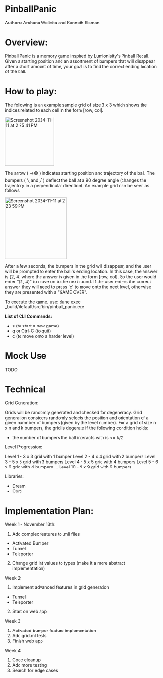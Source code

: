 # PinballPanic

Authors: Arshana Welivita and Kenneth Elsman

# Overview:

Pinball Panic is a memory game inspired by Lumionisity's Pinball Recall.
Given a starting position and an assortment of bumpers that will disappear after a short amount of time, your goal is to find the
correct ending location of the ball.

# How to play:

The following is an example sample grid of size 3 x 3 which shows the indices related to each cell in the form [row, col].

 <img width="160" alt="Screenshot 2024-11-11 at 2 25 41 PM" src="https://github.com/user-attachments/assets/8e2b5c0e-fa72-4029-a4ea-46d0607a6be6">

The arrow ( ->🟢 ) indicates starting position and trajectory of the ball.
The bumpers ( ╲ and ╱ ) deflect the ball at a 90 degree angle (changes the trajectory in a perpendicular direction).
An example grid can be seen as follows: 

<img width="202" alt="Screenshot 2024-11-11 at 2 23 59 PM" src="https://github.com/user-attachments/assets/7eb41bad-2995-46e7-a0b1-18bc9fc723fb">

After a few seconds, the bumpers in the grid will disappear, and the user will be prompted to enter the ball's ending location. In this case, the answer is [2, 4] where the answer is given in the form [row, col]. So the user would enter "[2, 4]" to move on to the next round. If the user enters the correct answer, they will need to press 'c' to move onto the next level, otherwise they are presented with a "GAME OVER".

To execute the game, use: dune exec _build/default/src/bin/pinball_panic.exe 

**List of CLI Commands:**

- s (to start a new game)
- q or Ctrl-C (to quit)
- c (to move onto a harder level)

# Mock Use

TODO


# Technical

Grid Generation:

Grids will be randomly generated and checked for degeneracy. Grid generation considers randomly selects the position and orientation of a given numnber of bumpers (given by the level number).
For a grid of size n x n and k bumpers, the grid is degerate if the following condition holds:
  - the number of bumpers the ball interacts with is <= k/2

Level Progression:

Level 1 - 3 x 3 grid with 1 bumper
Level 2 - 4 x 4 grid with 2 bumpers
Level 3 - 5 x 5 grid with 3 bumpers
Level 4 - 5 x 5 grid with 4 bumpers
Level 5 - 6 x 6 grid with 4 bumpers
...
Level 10 - 9 x 9 grid with 9 bumpers

Libraries:

- Dream
- Core

# Implementation Plan:

Week 1 - November 13th:
1. Add complex features to .mli files
  - Activated Bumper
  - Tunnel
  - Teleporter
2. Change grid int values to types (make it a more abstract implementation)

Week 2:
1. Implement advanced features in grid generation
  - Tunnel
  - Teleporter
2. Start on web app

Week 3
1. Activated bumper feature implementation 
2. Add grid.ml tests
3. Finish web app

Week 4:
1. Code cleanup
2. Add more testing
3. Search for edge cases
